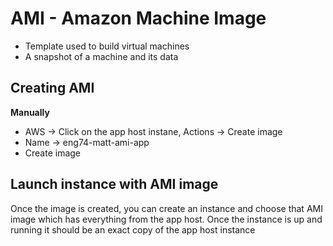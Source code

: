 # AMI - Amazon Machine Image
- Template used to build virtual machines
- A snapshot of a machine and its data

## Creating AMI
**Manually**
- AWS -> Click on the app host instane, Actions -> Create image
- Name -> eng74-matt-ami-app
- Create image

## Launch instance with AMI image
Once the image is created, you can create an instance and choose that AMI image which has everything from the app host. Once the instance is up and running it should be an exact copy of the app host instance
